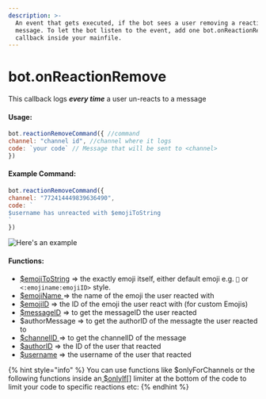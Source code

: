 ```yaml
---
description: >-
  An event that gets executed, if the bot sees a user removing a reaction on a
  message. To let the bot listen to the event, add one bot.onReactionRemove()
  callback inside your mainfile.
---
```


# bot.onReactionRemove

This callback logs _**every time**_ a user un-reacts to a message

#### Usage:

```javascript
bot.reactionRemoveCommand({ //command
channel: "channel id", //channel where it logs
code: `your code` // Message that will be sent to <channel>
}) 
```

#### Example Command:

```javascript
bot.reactionRemoveCommand({
channel: "772414449839636490", 
code: `
$username has unreacted with $emojiToString
`
}) 
```

![Here's an example](<../../.gitbook/assets/image (40).png>)

#### Functions:

* [$emojiToString](../functions/usdemojitostring.md) => the exactly emoji itself, either default emoji e.g. `🎉` or `<:emojiname:emojiID>` style.
* [$emojiName ](../functions/usdemojiname.md)=> the name of the emoji the user reacted with
* [$emojiID](../functions/usdemojiid.md) => the ID of the emoji the user react with (for custom Emojis)
* [$messageID](../functions/usdusermessageid.md) => to get the messageID the user reacted
* $authorMessage => to get the authorID of the messagte the user reacted to
* [$channelID ](../functions/usdchannelid.md)=> to get the channelID of the message
* [$authorID](../functions/usdauthorid.md) => the ID of the user that reacted
* [$username](../functions/usdusername.md) => the username of the user that reacted

{% hint style="info" %}
You can use functions like $onlyForChannels or the following functions inside an[ $onlyIf\[\]](../functions/usdonlyif.md) limiter at the bottom of the code to limit your code to specific reactions etc:
{% endhint %}
